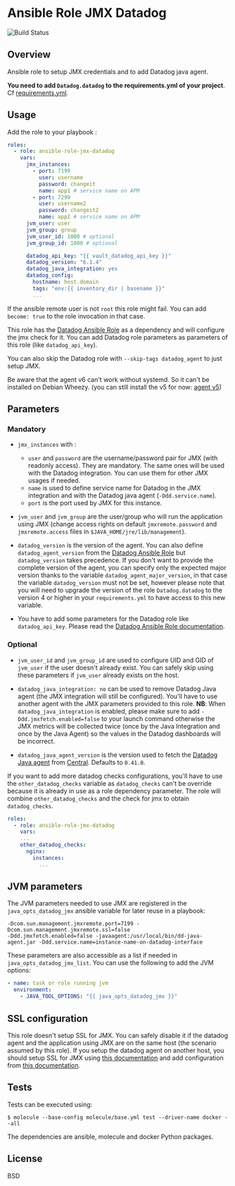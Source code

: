 # Ansible Role JMX Datadog

![Build Status](https://travis-ci.org/peopledoc/ansible-role-jmx-datadog.svg?branch=master)

Overview
--------

Ansible role to setup JMX credentials and to add Datadog java agent.

**You need to add `Datadog.datadog` to the requirements.yml of your project**. Cf [requirements.yml](requirements.yml).

Usage
-----

Add the role to your playbook :

```yaml
roles:
  - role: ansible-role-jmx-datadog
    vars:
      jmx_instances:
        - port: 7199
          user: username
          password: changeit
          name: app1 # service name on APM
        - port: 7299
          user: username2
          password: changeit2
          name: app2 # service name on APM
      jvm_user: user
      jvm_group: group
      jvm_user_id: 1000 # optional
      jvm_group_id: 1000 # optional

      datadog_api_key: "{{ vault_datadog_api_key }}"
      datadog_version: "6.1.4"
      datadog_java_integration: yes
      datadog_config:
        hostname: host.domain
        tags: "env:{{ inventory_dir | basename }}"
        ...
```

If the ansible remote user is not `root` this role might fail. You can add
`become: true` to the role invocation in that case.

This role has the [Datadog Ansible Role](https://github.com/DataDog/ansible-datadog) as
a dependency and will configure the jmx check for it.
You can add Datadog role parameters as parameters of this role (like `datadog_api_key`).

You can also skip the Datadog role with `--skip-tags datadog_agent` to just setup JMX.

Be aware that the agent v6 can't work without systemd. So it can't be installed on Debian Wheezy.
(you can still install the v5 for now: [agent v5](https://github.com/DataDog/ansible-datadog#agent-5-older-version))

Parameters
----------

### Mandatory

* `jmx_instances` with :
  * `user` and `password` are the username/password pair for JMX (with readonly access).
  They are mandatory. The same ones will be used with the Datadog integration. You can use
  them for other JMX usages if needed.
  * `name` is used to define service name for Datadog in the JMX integration
    and with the Datadog java agent (`-Ddd.service.name`).
  * `port` is the port used by JMX for this instance.

* `jvm_user` and `jvm_group` are the user/group who will run the application using JMX
(change access rights on default `jmxremote.password` and `jmxremote.access` files in `$JAVA_HOME/jre/lib/management`).

* `datadog_version` is the version of the agent. You can also define
  `datadog_agent_version` from the [Datadog Ansible Role](https://github.com/DataDog/ansible-datadog/blob/master/README.md#role-variables) but `datadog_version` takes precedence. If you don't want to provide the complete version of the agent, you can specify only the expected major version thanks to the variable `datadog_agent_major_version`, in that case the variable `datadog_version` must not be set, however please note that you will need to upgrade the version of the role `Datadog.datadog` to the version 4 or higher in your `requirements.yml` to have access to this new variable.

* You have to add some parameters for the Datadog role like `datadog_api_key`. Please read the [Datadog Ansible Role documentation](https://github.com/DataDog/ansible-datadog/).

### Optional

* `jvm_user_id` and `jvm_group_id` are used to configure UID and GID of `jvm_user` if the user doesn't already exist.
  You can safely skip using these parameters if `jvm_user` already exists on the host.

* `datadog_java_integration: no` can be used to remove Datadog Java agent (the JMX integration will still
  be configured). You'll have to use another agent with the JMX parameters provided to this role.
  **NB**: When `datadog_java_integration` is enabled, please make sure to add `-Ddd.jmxfetch.enabled=false` to your launch
  command otherwise the JMX metrics will be collected twice (once by the Java Integration and once by the Java Agent) so the
  values in the Datadog dashboards will be incorrect.

* `datadog_java_agent_version` is the version used to fetch the [Datadog Java agent](https://github.com/datadog/dd-trace-java) from [Central](https://search.maven.org/#search%7Cgav%7C1%7Cg%3A%22com.datadoghq%22%20AND%20a%3A%22dd-java-agent%22). Defaults to `0.41.0`.

If you want to add more datadog checks configurations, you'll have to use the
`other_datadog_checks` variable as `datadog_checks` can't be override because
it is already in use as a role dependency parameter. The role will combine
`other_datadog_checks` and the check for jmx to obtain `datadog_checks`.

```yaml
roles:
  - role: ansible-role-jmx-datadog
    vars:
    ...
    other_datadog_checks:
      nginx:
        instances:
          ...
```

JVM parameters
--------------

The JVM parameters needed to use JMX are registered in the `java_opts_datadog_jmx` ansible
variable for later reuse in a playbook:

```
-Dcom.sun.management.jmxremote.port=7199 -Dcom.sun.management.jmxremote.ssl=false
-Ddd.jmxfetch.enabled=false -javaagent:/usr/local/bin/dd-java-agent.jar -Ddd.service.name=instance-name-on-datadog-interface
```

These parameters are also accessible as a list if needed in `java_opts_datadog_jmx_list`. You can use the following to add the JVM options:

```yaml
- name: task or role running jvm
  environment:
    - JAVA_TOOL_OPTIONS: "{{ java_opts_datadog_jmx }}"
```

SSL configuration
-----------------

This role doesn't setup SSL for JMX. You can safely disable it if the datadog
agent and the application using JMX are on the same host (the scenario assumed
by this role). If you setup the datadog agent on another host, you should setup SSL
for JMX using
[this documentation](https://docs.oracle.com/javase/1.5.0/docs/guide/management/agent.html#SSL_enabled)
and add configuration from [this documentation](https://docs.datadoghq.com/integrations/java/).

Tests
-----

Tests can be executed using:

`$ molecule --base-config molecule/base.yml test --driver-name docker --all`

The dependencies are ansible, molecule and docker Python packages.

License
-------
BSD
